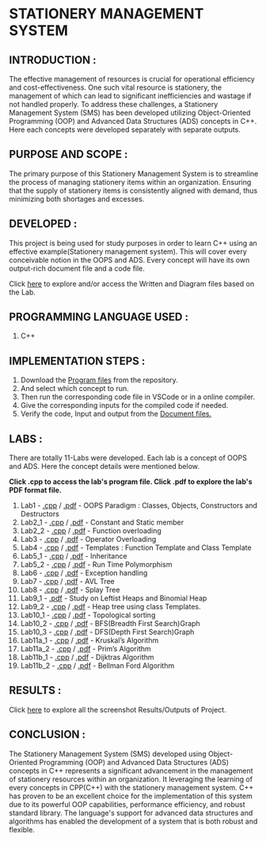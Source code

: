 # STATIONERY MANAGEMENT SYSTEM

## INTRODUCTION :
The effective management of resources is crucial for operational efficiency and cost-effectiveness. 
One such vital resource is stationery, the management of which can lead to significant inefficiencies and wastage if not handled properly. 
To address these challenges, a Stationery Management System (SMS) has been developed utilizing Object-Oriented Programming (OOP) and Advanced Data Structures (ADS) concepts in C++.
Here each concepts were developed separately with separate outputs.

## PURPOSE AND SCOPE :
The primary purpose of this Stationery Management System is to streamline the process of managing stationery items within an organization. 
Ensuring that the supply of stationery items is consistently aligned with demand, thus minimizing both shortages and excesses.

## DEVELOPED :
This project is being used for study purposes in order to learn C++ using an effective example(Stationery management system).
This will cover every conceivable notion in the OOPS and ADS.
Every concept will have its own output-rich document file and a code file.

Click [here](Written) to explore and/or access the Written and Diagram files based on the Lab.

## PROGRAMMING LANGUAGE USED :
1. C++

## IMPLEMENTATION STEPS :
1. Download the [Program files](Program_files) from the repository.
2. And select which concept to run.
3. Then run the corresponding code file in VSCode or in a online compiler.
4. Give the corresponding inputs for the compiled code if needed.
5. Verify the code, Input and output from the [Document files.](Document_files)

## LABS :
There are totally 11-Labs were developed.
Each lab is a concept of OOPS and ADS.
Here the concept details were mentioned below.

**Click .cpp to access the lab's program file.
Click .pdf to explore the lab's PDF format file.**

1. Lab1 - [.cpp](Program_files/Lab1.cpp) / [.pdf](Document_files/Lab1.pdf) - OOPS Paradigm : Classes, Objects, Constructors and Destructors 
2. Lab2_1 - [.cpp](Program_files/Lab2_1.cpp) / [.pdf](Document_files/Lab2_1.pdf) - Constant and Static member 
3. Lab2_2 - [.cpp](Program_files/Lab2_2.cpp) / [.pdf](Document_files/Lab2_2.pdf) - Function overloading 
4. Lab3 - [.cpp](Program_files/Lab3.cpp) / [.pdf](Document_files/Lab3.pdf) - Operator Overloading 
5. Lab4 - [.cpp](Program_files/Lab4.cpp) / [.pdf](Document_files/Lab4.pdf) - Templates : Function Template and Class Template 
6. Lab5_1 - [.cpp](Program_files/Lab5_1.cpp) / [.pdf](Document_files/Lab5_1.pdf) - Inheritance
7. Lab5_2 - [.cpp](Program_files/Lab5_2.cpp) / [.pdf](Document_files/Lab5_2.pdf) - Run Time Polymorphism
8. Lab6 - [.cpp](Program_files/Lab6.cpp) / [.pdf](Document_files/Lab6.pdf) - Exception handling
9. Lab7 - [.cpp](Program_files/Lab7.cpp) / [.pdf](Document_files/Lab7.pdf) - AVL Tree
10. Lab8 - [.cpp](Program_files/Lab8.cpp) / [.pdf](Document_files/Lab8.pdf) - Splay Tree
11. Lab9_1 - [.pdf](Document_files/Lab9_1.pdf) - Study on Leftist Heaps and Binomial Heap 
12. Lab9_2 - [.cpp](Program_files/Lab9_2.cpp) / [.pdf](Document_files/Lab9_2.pdf) - Heap tree using class Templates.
13. Lab10_1 - [.cpp](Program_files/Lab10_1.cpp) / [.pdf](Document_files/Lab10_1.pdf) - Topological sorting
14. Lab10_2 - [.cpp](Program_files/Lab10_2.cpp) / [.pdf](Document_files/Lab10_2.pdf) - BFS(Breadth First Search)Graph
15. Lab10_3 - [.cpp](Program_files/Lab10_3.cpp) / [.pdf](Document_files/Lab10_3.pdf) - DFS(Depth First Search)Graph
16. Lab11a_1 - [.cpp](Program_files/Lab11a_1.cpp) / [.pdf](Document_files/Lab11a_1.pdf) - Kruskal’s Algorithm
17. Lab11a_2 - [.cpp](Program_files/Lab11a_2.cpp) / [.pdf](Document_files/Lab11a_2.pdf) - Prim’s Algorithm
18. Lab11b_1 - [.cpp](Program_files/Lab11b_1.cpp) / [.pdf](Document_files/Lab11b_1.pdf) - Dijktras Algorithm
19. Lab11b_2 - [.cpp](Program_files/Lab11b_2.cpp) / [.pdf](Document_files/Lab11b_2.pdf) - Bellman Ford Algorithm 

## RESULTS :
Click [here](Result) to explore all the screenshot Results/Outputs of Project.

## CONCLUSION :
The Stationery Management System (SMS) developed using Object-Oriented Programming (OOP) and Advanced Data Structures (ADS) concepts in C++ represents a significant advancement in the management of stationery resources within an organization. 
It leveraging the learning of every concepts in CPP(C++) with the stationery management system.
C++ has proven to be an excellent choice for the implementation of this system due to its powerful OOP capabilities, performance efficiency, and robust standard library. 
The language's support for advanced data structures and algorithms has enabled the development of a system that is both robust and flexible.
